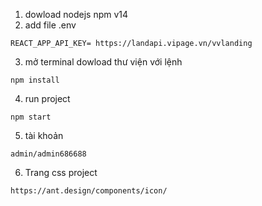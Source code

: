 1. dowload nodejs npm v14
2. add file .env 
```
REACT_APP_API_KEY= https://landapi.vipage.vn/vvlanding
```
3. mở terminal dowload thư viện  với lệnh
```
npm install
```
4. run project
```
npm start
```
5. tài khoản
```
admin/admin686688
```
6. Trang css project
```
https://ant.design/components/icon/
```